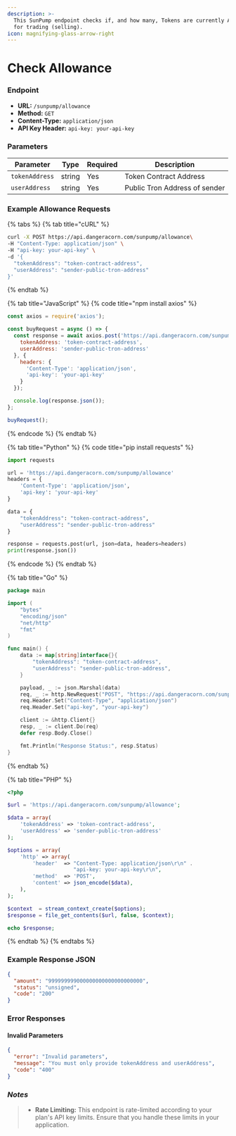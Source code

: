 ```yaml
---
description: >-
  This SunPump endpoint checks if, and how many, Tokens are currently Approved
  for trading (selling).
icon: magnifying-glass-arrow-right
---
```


# Check Allowance

### Endpoint

* **URL:** `/sunpump/allowance`
* **Method:** `GET`
* **Content-Type:** `application/json`
* **API Key Header:** `api-key: your-api-key`

### Parameters

| Parameter      | Type   | Required | Description                   |
| -------------- | ------ | -------- | ----------------------------- |
| `tokenAddress` | string | Yes      | Token Contract Address        |
| `userAddress`  | string | Yes      | Public Tron Address of sender |

### Example Allowance Requests

{% tabs %}
{% tab title="cURL" %}
```sh
curl -X POST https://api.dangeracorn.com/sunpump/allowance\
-H "Content-Type: application/json" \
-H "api-key: your-api-key" \
-d '{
  "tokenAddress": "token-contract-address",
  "userAddress": "sender-public-tron-address"
}'

```
{% endtab %}

{% tab title="JavaScript" %}
{% code title="npm install axios" %}
```javascript
const axios = require('axios');

const buyRequest = async () => {
  const response = await axios.post('https://api.dangeracorn.com/sunpump/allowance', {
    tokenAddress: 'token-contract-address',
    userAddress: 'sender-public-tron-address'
  }, {
    headers: {
      'Content-Type': 'application/json',
      'api-key': 'your-api-key'
    }
  });

  console.log(response.json());
};

buyRequest();

```
{% endcode %}
{% endtab %}

{% tab title="Python" %}
{% code title="pip install requests" %}
```python
import requests

url = 'https://api.dangeracorn.com/sunpump/allowance'
headers = {
    'Content-Type': 'application/json',
    'api-key': 'your-api-key'
}

data = {
    "tokenAddress": "token-contract-address",
    "userAddress": "sender-public-tron-address"
}

response = requests.post(url, json=data, headers=headers)
print(response.json())

```
{% endcode %}
{% endtab %}

{% tab title="Go" %}
```go
package main

import (
	"bytes"
	"encoding/json"
	"net/http"
	"fmt"
)

func main() {
	data := map[string]interface{}{
		"tokenAddress": "token-contract-address",
		"userAddress": "sender-public-tron-address",
	}

	payload, _ := json.Marshal(data)
	req, _ := http.NewRequest("POST", "https://api.dangeracorn.com/sunpump/allowance", bytes.NewBuffer(payload))
	req.Header.Set("Content-Type", "application/json")
	req.Header.Set("api-key", "your-api-key")

	client := &http.Client{}
	resp, _ := client.Do(req)
	defer resp.Body.Close()

	fmt.Println("Response Status:", resp.Status)
}

```
{% endtab %}

{% tab title="PHP" %}
```php
<?php

$url = 'https://api.dangeracorn.com/sunpump/allowance';

$data = array(
    'tokenAddress' => 'token-contract-address',
    'userAddress' => 'sender-public-tron-address'
);

$options = array(
    'http' => array(
        'header'  => "Content-Type: application/json\r\n" .
                     "api-key: your-api-key\r\n",
        'method'  => 'POST',
        'content' => json_encode($data),
    ),
);

$context  = stream_context_create($options);
$response = file_get_contents($url, false, $context);

echo $response;

```
{% endtab %}
{% endtabs %}

### Example Response JSON

```json
{
  "amount": "999999999000000000000000000000",
  "status": "unsigned",
  "code": "200"
}
```

### Error Responses

#### Invalid Parameters

```json
{
  "error": "Invalid parameters",
  "message": "You must only provide tokenAddress and userAddress",
  "code": "400"
}
```

### _Notes_

> * **Rate Limiting:** This endpoint is rate-limited according to your plan's API key limits. Ensure that you handle these limits in your application.
